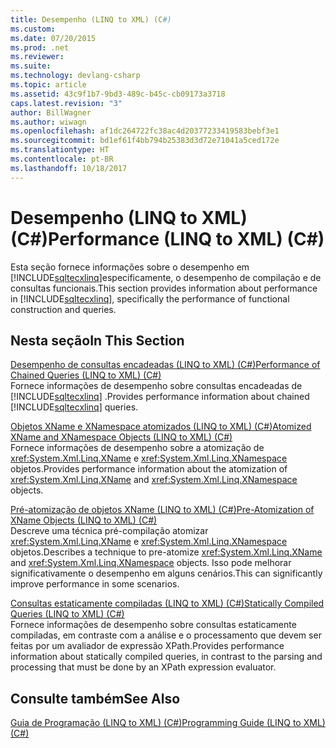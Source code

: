 ```yaml
---
title: Desempenho (LINQ to XML) (C#)
ms.custom: 
ms.date: 07/20/2015
ms.prod: .net
ms.reviewer: 
ms.suite: 
ms.technology: devlang-csharp
ms.topic: article
ms.assetid: 43c9f1b7-9bd3-489c-b45c-cb09173a3718
caps.latest.revision: "3"
author: BillWagner
ms.author: wiwagn
ms.openlocfilehash: af1dc264722fc38ac4d20377233419583bebf3e1
ms.sourcegitcommit: bd1ef61f4bb794b25383d3d72e71041a5ced172e
ms.translationtype: HT
ms.contentlocale: pt-BR
ms.lasthandoff: 10/18/2017
---
```

# <a name="performance-linq-to-xml-c"></a><span data-ttu-id="e3d95-102">Desempenho (LINQ to XML) (C#)</span><span class="sxs-lookup"><span data-stu-id="e3d95-102">Performance (LINQ to XML) (C#)</span></span>
<span data-ttu-id="e3d95-103">Esta seção fornece informações sobre o desempenho em [!INCLUDE[sqltecxlinq](~/includes/sqltecxlinq-md.md)]especificamente, o desempenho de compilação e de consultas funcionais.</span><span class="sxs-lookup"><span data-stu-id="e3d95-103">This section provides information about performance in [!INCLUDE[sqltecxlinq](~/includes/sqltecxlinq-md.md)], specifically the performance of functional construction and queries.</span></span>  
  
## <a name="in-this-section"></a><span data-ttu-id="e3d95-104">Nesta seção</span><span class="sxs-lookup"><span data-stu-id="e3d95-104">In This Section</span></span>  
 [<span data-ttu-id="e3d95-105">Desempenho de consultas encadeadas (LINQ to XML) (C#)</span><span class="sxs-lookup"><span data-stu-id="e3d95-105">Performance of Chained Queries (LINQ to XML) (C#)</span></span>](../../../../csharp/programming-guide/concepts/linq/performance-of-chained-queries-linq-to-xml.md)  
 <span data-ttu-id="e3d95-106">Fornece informações de desempenho sobre consultas encadeadas de [!INCLUDE[sqltecxlinq](~/includes/sqltecxlinq-md.md)] .</span><span class="sxs-lookup"><span data-stu-id="e3d95-106">Provides performance information about chained [!INCLUDE[sqltecxlinq](~/includes/sqltecxlinq-md.md)] queries.</span></span>  
  
 [<span data-ttu-id="e3d95-107">Objetos XName e XNamespace atomizados (LINQ to XML) (C#)</span><span class="sxs-lookup"><span data-stu-id="e3d95-107">Atomized XName and XNamespace Objects (LINQ to XML) (C#)</span></span>](../../../../csharp/programming-guide/concepts/linq/atomized-xname-and-xnamespace-objects-linq-to-xml.md)  
 <span data-ttu-id="e3d95-108">Fornece informações de desempenho sobre a atomização de <xref:System.Xml.Linq.XName> e <xref:System.Xml.Linq.XNamespace> objetos.</span><span class="sxs-lookup"><span data-stu-id="e3d95-108">Provides performance information about the atomization of <xref:System.Xml.Linq.XName> and <xref:System.Xml.Linq.XNamespace> objects.</span></span>  
  
 [<span data-ttu-id="e3d95-109">Pré-atomização de objetos XName (LINQ to XML) (C#)</span><span class="sxs-lookup"><span data-stu-id="e3d95-109">Pre-Atomization of XName Objects (LINQ to XML) (C#)</span></span>](../../../../csharp/programming-guide/concepts/linq/pre-atomization-of-xname-objects-linq-to-xml.md)  
 <span data-ttu-id="e3d95-110">Descreve uma técnica pré-compilação atomizar <xref:System.Xml.Linq.XName> e <xref:System.Xml.Linq.XNamespace> objetos.</span><span class="sxs-lookup"><span data-stu-id="e3d95-110">Describes a technique to pre-atomize <xref:System.Xml.Linq.XName> and <xref:System.Xml.Linq.XNamespace> objects.</span></span> <span data-ttu-id="e3d95-111">Isso pode melhorar significativamente o desempenho em alguns cenários.</span><span class="sxs-lookup"><span data-stu-id="e3d95-111">This can significantly improve performance in some scenarios.</span></span>  
  
 [<span data-ttu-id="e3d95-112">Consultas estaticamente compiladas (LINQ to XML) (C#)</span><span class="sxs-lookup"><span data-stu-id="e3d95-112">Statically Compiled Queries (LINQ to XML) (C#)</span></span>](../../../../csharp/programming-guide/concepts/linq/statically-compiled-queries-linq-to-xml.md)  
 <span data-ttu-id="e3d95-113">Fornece informações de desempenho sobre consultas estaticamente compiladas, em contraste com a análise e o processamento que devem ser feitas por um avaliador de expressão XPath.</span><span class="sxs-lookup"><span data-stu-id="e3d95-113">Provides performance information about statically compiled queries, in contrast to the parsing and processing that must be done by an XPath expression evaluator.</span></span>  
  
## <a name="see-also"></a><span data-ttu-id="e3d95-114">Consulte também</span><span class="sxs-lookup"><span data-stu-id="e3d95-114">See Also</span></span>  
 [<span data-ttu-id="e3d95-115">Guia de Programação (LINQ to XML) (C#)</span><span class="sxs-lookup"><span data-stu-id="e3d95-115">Programming Guide (LINQ to XML) (C#)</span></span>](../../../../csharp/programming-guide/concepts/linq/programming-guide-linq-to-xml.md)
